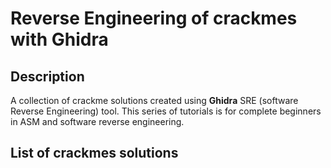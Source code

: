 # Reverse Engineering of crackmes with Ghidra

## Description ##
A collection of crackme solutions created using **Ghidra** SRE (software Reverse Engineering) tool. This series of tutorials is for complete beginners in ASM and software reverse engineering.

## List of crackmes solutions ##
